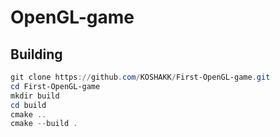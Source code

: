 # OpenGL-game

## Building

```powershell
git clone https://github.com/KOSHAKK/First-OpenGL-game.git
cd First-OpenGL-game
mkdir build
cd build
cmake ..
cmake --build .
```
